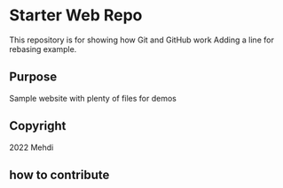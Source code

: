 # Starter Web Repo

This repository is for showing how Git and GitHub work
Adding a line for rebasing example.

## Purpose

Sample website with plenty of files for demos

## Copyright
2022 Mehdi

## how to contribute



